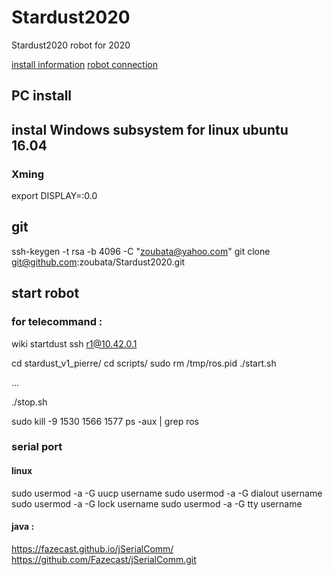 # Stardust2020
Stardust2020 robot for 2020

[install information](install.md)
[robot connection](robot.md)


## PC install

## instal Windows subsystem for linux ubuntu 16.04
### Xming
export DISPLAY=:0.0

###

## git
 ssh-keygen -t rsa -b 4096 -C "zoubata@yahoo.com"
  git clone git@github.com:zoubata/Stardust2020.git
  
  

## start robot
### for telecommand :
wiki startdust 
ssh r1@10.42.0.1

  cd stardust_v1_pierre/
  cd scripts/
  sudo rm /tmp/ros.pid
  ./start.sh

...

 ./stop.sh
 
 
 
 sudo kill -9 1530 1566 1577
ps -aux | grep ros

### serial port
#### linux
sudo usermod -a -G uucp username
sudo usermod -a -G dialout username
sudo usermod -a -G lock username
sudo usermod -a -G tty username
#### java :
https://fazecast.github.io/jSerialComm/
https://github.com/Fazecast/jSerialComm.git
